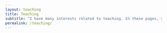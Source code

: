 ```yaml
---
layout: teaching
title: Teaching
subtitle: "I have many interests related to teaching. In these pages, you'll find information about my teaching style, interests, and activities"
permalink: /teaching/
---
```



